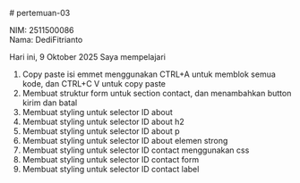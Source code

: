 # pertemuan-03

NIM: 2511500086<br>
Nama: DediFitrianto<br>

Hari ini, 9 Oktober 2025 Saya mempelajari
<ol>
    <li> Copy paste isi emmet menggunakan CTRL+A untuk memblok semua kode, dan CTRL+C V untuk copy paste</li>
    <li>Membuat struktur form untuk section contact, dan menambahkan button kirim dan batal</li>
    <li>Membuat styling untuk selector ID about</li>
    <li>Membuat styling untuk selector ID about h2</li>
    <li>Membuat styling untuk selector ID about p</li>
    <li>Membuat styling untuk selector ID about elemen strong</li>
    <li>Membuat styling untuk selector ID contact menggunakan css</li>
    <li>Membuat styling untuk selector ID contact form</li>
    <li>Membuat styling untuk selector ID contact label</li>
</ol>